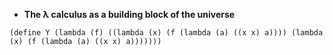 * __The λ calculus as a building block of the universe__

```
(define Y (lambda (f) ((lambda (x) (f (lambda (a) ((x x) a)))) (lambda (x) (f (lambda (a) ((x x) a)))))))
```
